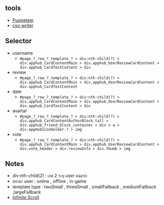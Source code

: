 ## tools
- [Puppeteer](https://pptr.dev/)
- [csv-writer](https://www.npmjs.com/package/csv-writer)

## Selector
- username
  - `#page_?_row_?_template_? > div:nth-child(?) > div.apphub_CardContentMain > div.apphub_UserReviewCardContent > div.apphub_CardTextContent > div `
- review 
  - `#page_?_row_?_template_? > div:nth-child(?) > div.apphub_CardContentMain > div.apphub_UserReviewCardContent > div.apphub_CardTextContent`
- date 
  - `#page_?_row_?_template_? > div:nth-child(?) > div.apphub_CardContentMain > div.apphub_UserReviewCardContent > div.apphub_CardTextContent > div`
- avartar
  - `#page_?_row_?_template_? > div:nth-child(?) > div.apphub_CardContentAuthorBlock.tall > div.apphub_friend_block_container > div > a > div.appHubIconHolder.? > img`
- vote
  - `#page_?_row_?_template_? > div:nth-child(?) > div.apphub_CardContentMain > div.apphub_UserReviewCardContent > div.vote_header > div.reviewInfo > div.thumb > img`

## Notes
- div:nth-child(2) : เลข 2 ระบุ user คนแรก 
- สถานะ user : online , offline , in-game
- template type : twoSmall , threeSmall , smallFallback , mediumFallback ,largeFallback
- [Infinite Scroll](https://www.youtube.com/watch?v=nDBdvqRWvCw&t=287s)
